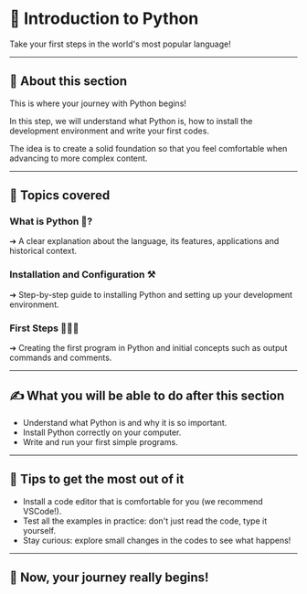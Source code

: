# 📖 Introduction to Python

Take your first steps in the world's most popular language!

---

## 🔹 About this section

This is where your journey with Python begins!

In this step, we will understand what Python is, how to install the development environment and write your first codes.

The idea is to create a solid foundation so that you feel comfortable when advancing to more complex content.

---

## 📖 Topics covered

### What is Python 🐍?

➔ A clear explanation about the language, its features, applications and historical context.

### Installation and Configuration ⚒️

➔ Step-by-step guide to installing Python and setting up your development environment.

### First Steps 🚶🏼‍♀️

➔ Creating the first program in Python and initial concepts such as output commands and comments.

---

## ✍️ What you will be able to do after this section

- Understand what Python is and why it is so important.
- Install Python correctly on your computer.
- Write and run your first simple programs.

---

## 🚀 Tips to get the most out of it

- Install a code editor that is comfortable for you (we recommend VSCode!).
- Test all the examples in practice: don't just read the code, type it yourself.
- Stay curious: explore small changes in the codes to see what happens!

---

## 🎯 Now, your journey really begins!
